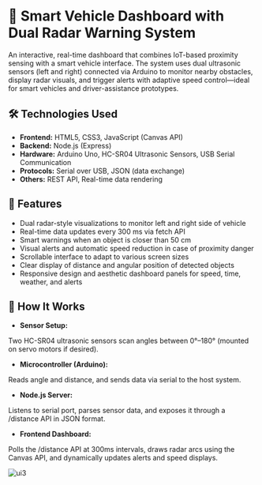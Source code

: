 # 🚗 Smart Vehicle Dashboard with Dual Radar Warning System


An interactive, real-time dashboard 
that combines IoT-based proximity sensing with a smart vehicle 
interface. The system uses dual ultrasonic sensors (left and right) 
connected via Arduino to monitor nearby obstacles, display radar 
visuals, and trigger alerts with adaptive speed control—ideal for smart 
vehicles and driver-assistance prototypes.


## 🛠️ Technologies Used




- **Frontend:** HTML5, CSS3, JavaScript (Canvas API)
- **Backend:** Node.js (Express)
- **Hardware:** Arduino Uno, HC-SR04 Ultrasonic Sensors, USB Serial Communication
- **Protocols:** Serial over USB, JSON (data exchange)
- **Others:** REST API, Real-time data rendering






## 📌 Features

- Dual radar-style visualizations to monitor left and right side of vehicle
- Real-time data updates every 300 ms via fetch API
- Smart warnings when an object is closer than 50 cm
- Visual alerts and automatic speed reduction in case of proximity danger
- Scrollable interface to adapt to various screen sizes
- Clear display of distance and angular position of detected objects
- Responsive design and aesthetic dashboard panels for speed, time, weather, and alerts





## 🧠 How It Works




- **Sensor Setup:**

Two HC-SR04 ultrasonic sensors scan angles between 0°–180° (mounted on servo motors if desired).




- **Microcontroller (Arduino):**

Reads angle and distance, and sends data via serial to the host system.




- **Node.js Server:**

Listens to serial port, parses sensor data, and exposes it through a /distance API in JSON format.




- **Frontend Dashboard:**

Polls the /distance API at 300ms intervals, draws radar arcs using the Canvas API, and dynamically updates alerts and speed displays.


![ui3](https://github.com/user-attachments/assets/291f4819-e84f-4c10-a151-b4bbfd07d9c5)

